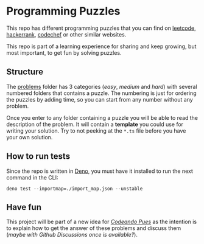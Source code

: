 # Programming Puzzles

This repo has different programming puzzles that you can find on [leetcode](https://leetcode.com/), [hackerrank](https://www.hackerrank.com/), [codechef](https://www.codechef.com/) or other similar websites.

This repo is part of a learning experience for sharing and keep growing, but most important, to get fun by solving puzzles.

## Structure

The [problems](problems) folder has 3 categories (_easy_, _medium_ and _hard_) with several numbered folders that contains a puzzle. The numbering is just for ordering the puzzles by adding time, so you can start from any number without any problem.

Once you enter to any folder containing a puzzle you will be able to read the description of the problem. It will contain a **template** you could use for writing your solution. Try to not peeking at the `*.ts` file before you have your own solution.

## How to run tests

Since the repo is written in [Deno](https://deno.land/#installation), you must have it installed to run the next command in the CLI:

```
deno test --importmap=./import_map.json --unstable
```

## Have fun

This project will be part of a new idea for _[Codeando Pues](https://www.youtube.com/channel/UCaRp1KzFEEpBbBpr8mMm0jg)_ as the intention is to explain how to get the answer of these problems and discuss them (_maybe with Github Discussions once is available?_).
